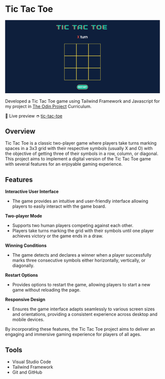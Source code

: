 # Tic Tac Toe

![Screenshot of Desktop View](https://github.com/shairatorio/tic-tac-toe/blob/main/resources/images/tic-tac-toe.png?raw=true)

Developed a Tic Tac Toe game using Tailwind Framework and Javascript for my project in [The Odin Project](https://www.theodinproject.com/) Curriculum.

🔗 Live preview ➮ [tic-tac-toe](https://shairatorio.github.io/tic-tac-toe/build/index.html)

## Overview
Tic Tac Toe is a classic two-player game where players take turns marking spaces in a 3x3 grid with their respective symbols (usually X and O) with the objective of getting three of their symbols in a row, column, or diagonal. This project aims to implement a digital version of the Tic Tac Toe game with several features for an enjoyable gaming experience.

## Features

**Interactive User Interface** 
- The game provides an intuitive and user-friendly interface allowing players to easily interact with the game board.

**Two-player Mode** 
- Supports two human players competing against each other.
- Players take turns marking the grid with their symbols until one player achieves victory or the game ends in a draw.

**Winning Conditions** 
- The game detects and declares a winner when a player successfully marks three consecutive symbols either horizontally, vertically, or diagonally.

**Restart Options**
- Provides options to restart the game, allowing players to start a new game without reloading the page.

**Responsive Design**
- Ensures the game interface adapts seamlessly to various screen sizes and orientations, providing a consistent experience across desktop and mobile devices.

By incorporating these features, the Tic Tac Toe project aims to deliver an engaging and immersive gaming experience for players of all ages.

## Tools

* Visual Studio Code
* Tailwind Framework
* Git and GitHub